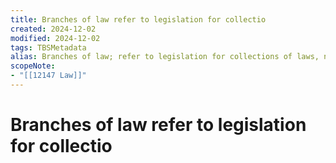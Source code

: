 ```yaml
---
title: Branches of law refer to legislation for collectio
created: 2024-12-02
modified: 2024-12-02
tags: TBSMetadata
alias: Branches of law; refer to legislation for collections of laws, names of individual laws.
scopeNote:
- "[[12147 Law]]"
---
```

# Branches of law refer to legislation for collectio
